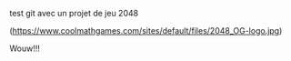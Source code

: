 test git avec un projet de jeu 2048

(https://www.coolmathgames.com/sites/default/files/2048_OG-logo.jpg)

Wouw!!!